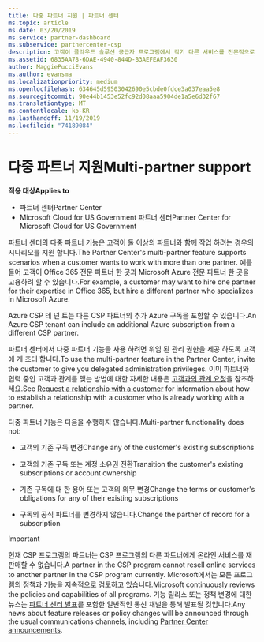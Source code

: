 ```yaml
---
title: 다중 파트너 지원 | 파트너 센터
ms.topic: article
ms.date: 03/20/2019
ms.service: partner-dashboard
ms.subservice: partnercenter-csp
description: 고객이 클라우드 솔루션 공급자 프로그램에서 각기 다른 서비스를 전문적으로 제공하는 여러 파트너와 작업하려고 할 수도 있습니다.
ms.assetid: 6835AA78-6DAE-4940-844D-B3AEFEAF3630
author: MaggiePucciEvans
ms.author: evansma
ms.localizationpriority: medium
ms.openlocfilehash: 634645d59503042690e5cbde0fdce3a037eaa5e8
ms.sourcegitcommit: 90e44b1453e52fc92d08aaa5904de1a5e6d32f67
ms.translationtype: MT
ms.contentlocale: ko-KR
ms.lasthandoff: 11/19/2019
ms.locfileid: "74189084"
---
```

# <a name="multi-partner-support"></a><span data-ttu-id="3f7bc-103">다중 파트너 지원</span><span class="sxs-lookup"><span data-stu-id="3f7bc-103">Multi-partner support</span></span>

<span data-ttu-id="3f7bc-104">**적용 대상**</span><span class="sxs-lookup"><span data-stu-id="3f7bc-104">**Applies to**</span></span>

-  <span data-ttu-id="3f7bc-105">파트너 센터</span><span class="sxs-lookup"><span data-stu-id="3f7bc-105">Partner Center</span></span>
-  <span data-ttu-id="3f7bc-106">Microsoft Cloud for US Government 파트너 센터</span><span class="sxs-lookup"><span data-stu-id="3f7bc-106">Partner Center for Microsoft Cloud for US Government</span></span>

<span data-ttu-id="3f7bc-107">파트너 센터의 다중 파트너 기능은 고객이 둘 이상의 파트너와 함께 작업 하려는 경우의 시나리오를 지원 합니다.</span><span class="sxs-lookup"><span data-stu-id="3f7bc-107">The Partner Center's multi-partner feature supports scenarios when a customer wants to work with more than one partner.</span></span> <span data-ttu-id="3f7bc-108">예를 들어 고객이 Office 365 전문 파트너 한 곳과 Microsoft Azure 전문 파트너 한 곳을 고용하려 할 수 있습니다.</span><span class="sxs-lookup"><span data-stu-id="3f7bc-108">For example, a customer may want to hire one partner for their expertise in Office 365, but hire a different partner who specializes in Microsoft Azure.</span></span> 

<span data-ttu-id="3f7bc-109">Azure CSP 테 넌 트는 다른 CSP 파트너의 추가 Azure 구독을 포함할 수 있습니다.</span><span class="sxs-lookup"><span data-stu-id="3f7bc-109">An Azure CSP tenant can include an additional Azure subscription from a different CSP partner.</span></span>

<span data-ttu-id="3f7bc-110">파트너 센터에서 다중 파트너 기능을 사용 하려면 위임 된 관리 권한을 제공 하도록 고객에 게 초대 합니다.</span><span class="sxs-lookup"><span data-stu-id="3f7bc-110">To use the multi-partner feature in the Partner Center, invite the customer to give you delegated administration privileges.</span></span> <span data-ttu-id="3f7bc-111">이미 파트너와 협력 중인 고객과 관계를 맺는 방법에 대한 자세한 내용은 [고객과의 관계 요청](request-a-relationship-with-a-customer.md)을 참조하세요.</span><span class="sxs-lookup"><span data-stu-id="3f7bc-111">See [Request a relationship with a customer](request-a-relationship-with-a-customer.md) for information about how to establish a relationship with a customer who is already working with a partner.</span></span>

<span data-ttu-id="3f7bc-112">다중 파트너 기능은 다음을 수행하지 않습니다.</span><span class="sxs-lookup"><span data-stu-id="3f7bc-112">Multi-partner functionality does not:</span></span>

- <span data-ttu-id="3f7bc-113">고객의 기존 구독 변경</span><span class="sxs-lookup"><span data-stu-id="3f7bc-113">Change any of the customer's existing subscriptions</span></span>

- <span data-ttu-id="3f7bc-114">고객의 기존 구독 또는 계정 소유권 전환</span><span class="sxs-lookup"><span data-stu-id="3f7bc-114">Transition the customer's existing subscriptions or account ownership</span></span>

- <span data-ttu-id="3f7bc-115">기존 구독에 대 한 용어 또는 고객의 의무 변경</span><span class="sxs-lookup"><span data-stu-id="3f7bc-115">Change the terms or customer's obligations for any of their existing subscriptions</span></span>

- <span data-ttu-id="3f7bc-116">구독의 공식 파트너를 변경하지 않습니다.</span><span class="sxs-lookup"><span data-stu-id="3f7bc-116">Change the partner of record for a subscription</span></span>

> [!IMPORTANT]  
> <span data-ttu-id="3f7bc-117">현재 CSP 프로그램의 파트너는 CSP 프로그램의 다른 파트너에게 온라인 서비스를 재판매할 수 없습니다.</span><span class="sxs-lookup"><span data-stu-id="3f7bc-117">A partner in the CSP program cannot resell online services to another partner in the CSP program currently.</span></span> <span data-ttu-id="3f7bc-118">Microsoft에서는 모든 프로그램의 정책과 기능을 지속적으로 검토하고 있습니다.</span><span class="sxs-lookup"><span data-stu-id="3f7bc-118">Microsoft continuously reviews the policies and capabilities of all programs.</span></span> <span data-ttu-id="3f7bc-119">기능 릴리스 또는 정책 변경에 대한 뉴스는 [파트너 센터 발표](https://partner.microsoft.com/pcv/announcements)를 포함한 일반적인 통신 채널을 통해 발표될 것입니다.</span><span class="sxs-lookup"><span data-stu-id="3f7bc-119">Any news about feature releases or policy changes will be announced through the usual communications channels, including [Partner Center announcements](https://partner.microsoft.com/pcv/announcements).</span></span>






